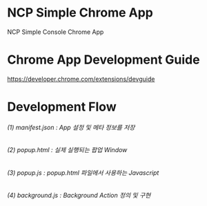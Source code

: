 # NCP Simple Chrome App
NCP Simple Console Chrome App

# Chrome App Development Guide
https://developer.chrome.com/extensions/devguide

# Development Flow
###### (1) manifest.json : App 설정 및 메타 정보를 저장
###### (2) popup.html : 실제 실행되는 팝업 Window
###### (3) popup.js : popup.html 파일에서 사용하는 Javascript
###### (4) background.js : Background Action 정의 및 구현
